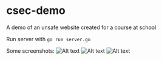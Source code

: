 # csec-demo
A demo of an unsafe website created for a course at school

Run server with `go run server.go`

Some screenshots:
![Alt text](/screenshots/screen1.png?raw=true "Screenshot 1")
![Alt text](/screenshots/screen2.png?raw=true "Screenshot 2")
![Alt text](/screenshots/screen2.png?raw=true "Screenshot 3")
